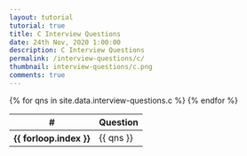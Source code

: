 ```yaml
---
layout: tutorial
tutorial: true
title: C Interview Questions
date: 24th Nov, 2020 1:00:00
description: C Interview Questions
permalink: /interview-questions/c/
thumbnail: interview-questions/c.png
comments: true
---
```


<table class="table table-striped table-bordered">
  <thead class="thead-dark">
    <tr>
      <th scope="col">#</th>
      <th scope="col">Question</th>
    </tr>
  </thead>
  <tbody>
    {% for qns in site.data.interview-questions.c %}
      <tr>
        <th scope="row">{{ forloop.index }}</th>
        <td>{{ qns }}</td>
      </tr>
    {% endfor %}
  </tbody>
</table>
